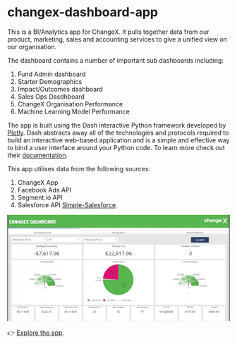 # changex-dashboard-app
This is a BI/Analytics app for ChangeX. It pulls together data from our product,
marketing, sales and accounting services to give a unified view on our organisation.

The dashboard contains a number of important sub dashboards including:
1. Fund Admin dashboard
2. Starter Demographics
3. Impact/Outcomes dashboard
4. Sales Ops Dasdhboard
5. ChangeX Organisation Performance
6. Machine Learning Model Performance



The app is built using the Dash interactive Python framework developed by [Plotly](https://plot.ly/).
Dash abstracts away all of the technologies and protocols required to build an interactive web-based application and is a simple and effective way to bind a user interface around your Python code. To learn more check out their [documentation](https://plot.ly/dash).

This app utilises data from the following sources:
1. ChangeX App
2. Facebook Ads API
3. Segment.io API
4. Salesforce API  [Simple-Salesforce](https://pypi.org/project/simple-salesforce/).

![Screenshot1](images/changex-dash-app.gif)

👉 [Explore the app](https://dash-gallery.plotly.host/dash-salesforce-crm).
